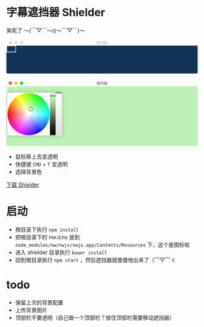 # 字幕遮挡器 Shielder
笑死了 ～(￣▽￣～)(～￣▽￣)～

![shielder1 截图](https://raw.githubusercontent.com/kreja/shielder/master/upload/shielder1.png)

![shielder2 截图](https://raw.githubusercontent.com/kreja/shielder/master/upload/shielder2.png)

* 鼠标移上去变透明
* 快捷键 `CMD` + `T` 变透明
* 选择背景色

[下载 Shielder](http://kreja.github.io/public/upload/app/Shielder.zip)


# 启动
* 根目录下执行 `npm install`
* 把根目录下的 nw.icns 放到 `node_modules/nw/nwjs/nwjs.app/Contents/Resources` 下，这个是图标啦
* 进入 shielder 目录执行 `bower install`
* 回到根目录执行 `npm start` ，然后遮挡器就傻傻地出来了（⌒▽⌒ゞ


# todo
* 保留上次的背景配置
* 上传背景图片
* 顶部栏不要透明（自己做一个顶部栏？按住顶部栏需要移动遮挡器）